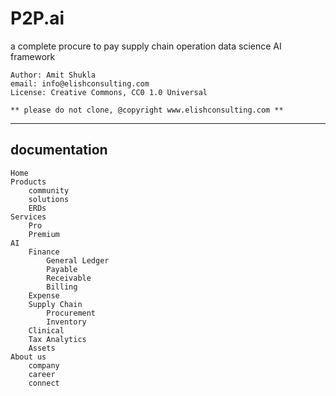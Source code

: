 # P2P.ai
a complete procure to pay supply chain operation data science AI framework

    Author: Amit Shukla
    email: info@elishconsulting.com
    License: Creative Commons, CC0 1.0 Universal

    ** please do not clone, @copyright www.elishconsulting.com **

---

## documentation
    Home
    Products
        community
        solutions
        ERDs
    Services
        Pro
        Premium
    AI
        Finance
            General Ledger
            Payable
            Receivable
            Billing
        Expense
        Supply Chain
            Procurement
            Inventory
        Clinical
        Tax Analytics
        Assets
    About us
        company
        career
        connect